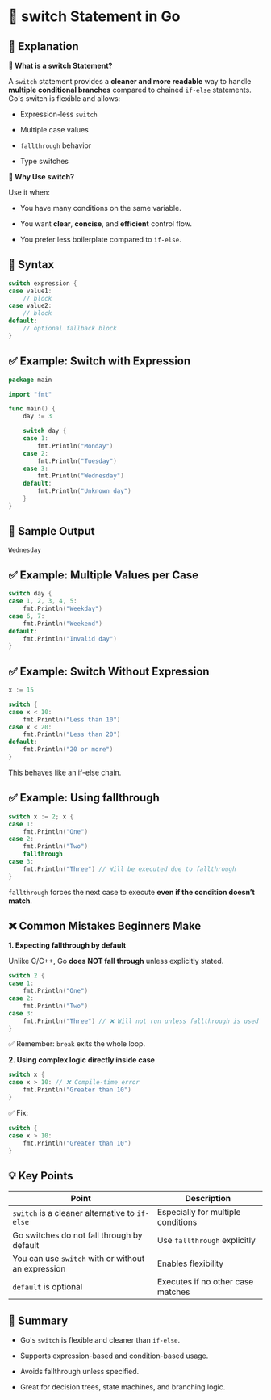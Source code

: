 # 🔁 switch Statement in Go

## 📘 Explanation

**📌 What is a switch Statement?**

A `switch` statement provides a **cleaner and more readable** way to handle **multiple conditional branches** compared to chained `if-else` statements. Go's switch is flexible and allows:

- Expression-less `switch`

- Multiple case values

- `fallthrough` behavior

- Type switches

**🤔 Why Use switch?**

Use it when:

- You have many conditions on the same variable.

- You want **clear**, **concise**, and **efficient** control flow.

- You prefer less boilerplate compared to `if-else`.


## 🧱 Syntax

```go
switch expression {
case value1:
    // block
case value2:
    // block
default:
    // optional fallback block
}

```

## ✅ Example: Switch with Expression

```go
package main

import "fmt"

func main() {
    day := 3

    switch day {
    case 1:
        fmt.Println("Monday")
    case 2:
        fmt.Println("Tuesday")
    case 3:
        fmt.Println("Wednesday")
    default:
        fmt.Println("Unknown day")
    }
}


```

## 🧪 Sample Output

```go
Wednesday

```

## ✅ Example: Multiple Values per Case

```go
switch day {
case 1, 2, 3, 4, 5:
    fmt.Println("Weekday")
case 6, 7:
    fmt.Println("Weekend")
default:
    fmt.Println("Invalid day")
}

```

## ✅ Example: Switch Without Expression

```go
x := 15

switch {
case x < 10:
    fmt.Println("Less than 10")
case x < 20:
    fmt.Println("Less than 20")
default:
    fmt.Println("20 or more")
}

```
This behaves like an if-else chain.

## ✅ Example: Using fallthrough

```go
switch x := 2; x {
case 1:
    fmt.Println("One")
case 2:
    fmt.Println("Two")
    fallthrough
case 3:
    fmt.Println("Three") // Will be executed due to fallthrough
}


```
`fallthrough` forces the next case to execute **even if the condition doesn’t match**.

## ❌ Common Mistakes Beginners Make

**1. Expecting fallthrough by default**

Unlike C/C++, Go **does NOT fall through** unless explicitly stated.

```go
switch 2 {
case 1:
    fmt.Println("One")
case 2:
    fmt.Println("Two")
case 3:
    fmt.Println("Three") // ❌ Will not run unless fallthrough is used
}

```
✅ Remember: `break` exits the whole loop.

**2. Using complex logic directly inside case**

```go
switch x {
case x > 10: // ❌ Compile-time error
    fmt.Println("Greater than 10")
}

```
✅ Fix:

```go
switch {
case x > 10:
    fmt.Println("Greater than 10")
}

```


## 💡 Key Points

| Point                                              | Description                        |
| -------------------------------------------------- | ---------------------------------- |
| `switch` is a cleaner alternative to `if-else`     | Especially for multiple conditions |
| Go switches do not fall through by default         | Use `fallthrough` explicitly       |
| You can use `switch` with or without an expression | Enables flexibility                |
| `default` is optional                              | Executes if no other case matches  |


## 🧠 Summary

- Go's `switch` is flexible and cleaner than `if-else`.

- Supports expression-based and condition-based usage.

- Avoids fallthrough unless specified.

- Great for decision trees, state machines, and branching logic.

